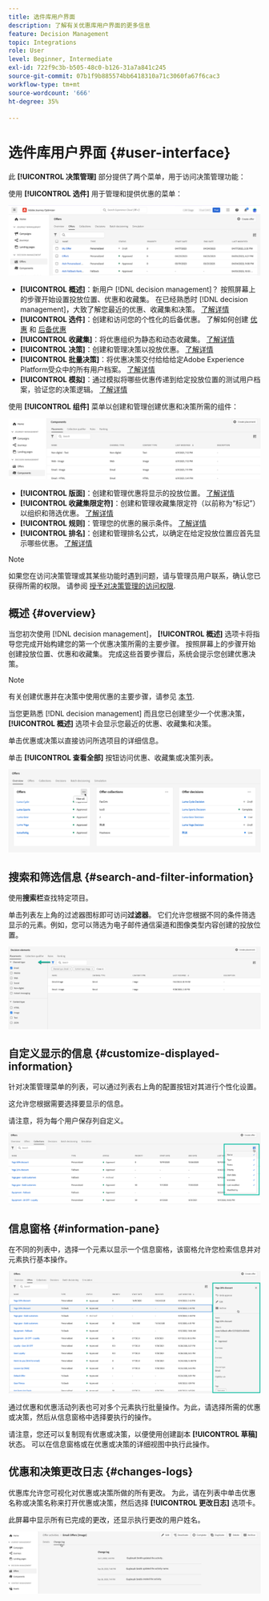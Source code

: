 ```yaml
---
title: 选件库用户界面
description: 了解有关优惠库用户界面的更多信息
feature: Decision Management
topic: Integrations
role: User
level: Beginner, Intermediate
exl-id: 722f9c3b-b505-48c0-b126-31a7a841c245
source-git-commit: 07b1f9b885574bb6418310a71c3060fa67f6cac3
workflow-type: tm+mt
source-wordcount: '666'
ht-degree: 35%

---
```


# 选件库用户界面 {#user-interface}

此 **[!UICONTROL 决策管理]** 部分提供了两个菜单，用于访问决策管理功能：

使用 **[!UICONTROL 选件]** 用于管理和提供优惠的菜单：


![](../assets/offers_menu.png)

* **[!UICONTROL 概述]**：新用户 [!DNL decision management]？ 按照屏幕上的步骤开始设置投放位置、优惠和收藏集。 在已经熟悉时 [!DNL decision management]，大致了解您最近的优惠、收藏集和决策。 [了解详情](#overview)
* **[!UICONTROL 选件]**：创建和访问您的个性化的后备优惠。 了解如何创建 [优惠](../offer-library/creating-personalized-offers.md) 和 [后备优惠](../offer-library/creating-fallback-offers.md)
* **[!UICONTROL 收藏集]**：将优惠组织为静态和动态收藏集。 [了解详情](../offer-library/creating-collections.md)
* **[!UICONTROL 决策]**：创建和管理决策以投放优惠。 [了解详情](../offer-activities/create-offer-activities.md)
* **[!UICONTROL 批量决策]**：将优惠决策交付给给给定Adobe Experience Platform受众中的所有用户档案。 [了解详情](../batch-delivery.md)
* **[!UICONTROL 模拟]**：通过模拟将哪些优惠传递到给定投放位置的测试用户档案，验证您的决策逻辑。 [了解详情](../offer-activities/simulation.md)

使用 **[!UICONTROL 组件]** 菜单以创建和管理创建优惠和决策所需的组件：

![](../assets/offer_activities.png)

* **[!UICONTROL 版面]**：创建和管理优惠将显示的投放位置。 [了解详情](../offer-library/creating-placements.md)
* **[!UICONTROL 收藏集限定符]**：创建和管理收藏集限定符（以前称为“标记”）以组织和筛选优惠。 [了解详情](../offer-library/creating-tags.md)
* **[!UICONTROL 规则]**：管理您的优惠的展示条件。 [了解详情](../offer-library/creating-decision-rules.md)
* **[!UICONTROL 排名]**：创建和管理排名公式，以确定在给定投放位置应首先显示哪些优惠。 [了解详情](../ranking/create-ranking-formulas.md)

>[!NOTE]
>
>如果您在访问决策管理或其某些功能时遇到问题，请与管理员用户联系，确认您已获得所需的权限。 请参阅 [授予对决策管理的访问权限](starting-offer-decisioning.md#granting-acess-to-decision-management).

## 概述 {#overview}

当您初次使用 [!DNL decision management]， **[!UICONTROL 概述]** 选项卡将指导您完成开始构建您的第一个优惠决策所需的主要步骤。 按照屏幕上的步骤开始创建投放位置、优惠和收藏集。 完成这些首要步骤后，系统会提示您创建优惠决策。

>[!NOTE]
>
>有关创建优惠并在决策中使用优惠的主要步骤，请参见 [本节](../offer-library/key-steps.md).

当您更熟悉 [!DNL decision management] 而且您已创建至少一个优惠决策， **[!UICONTROL 概述]** 选项卡会显示您最近的优惠、收藏集和决策。

单击优惠或决策以直接访问所选项目的详细信息。

单击 **[!UICONTROL 查看全部]** 按钮访问优惠、收藏集或决策列表。

![](../assets/overview_view-all.png)

## 搜索和筛选信息 {#search-and-filter-information}

使用&#x200B;**搜索栏**&#x200B;查找特定项目。

单击列表左上角的过滤器图标即可访问&#x200B;**过滤器**。 它们允许您根据不同的条件筛选显示的元素。例如，您可以筛选为电子邮件通信渠道和图像类型内容创建的投放位置。

![](../assets/filters.png)

## 自定义显示的信息 {#customize-displayed-information}

针对决策管理菜单的列表，可以通过列表右上角的配置按钮对其进行个性化设置。

这允许您根据需要选择要显示的信息。

请注意，将为每个用户保存列自定义。

![](../assets/columns.png)

## 信息窗格 {#information-pane}

在不同的列表中，选择一个元素以显示一个信息窗格，该窗格允许您检索信息并对元素执行基本操作。

![](../assets/information-pane.png)

通过优惠和优惠活动列表也可对多个元素执行批量操作。为此，请选择所需的优惠或决策，然后从信息窗格中选择要执行的操作。

请注意，您还可以复制现有优惠或决策，以便使用创建副本 **[!UICONTROL 草稿]** 状态。 可以在信息窗格或在优惠或决策的详细视图中执行此操作。

## 优惠和决策更改日志 {#changes-logs}

优惠库允许您可视化对优惠或决策所做的所有更改。 为此，请在列表中单击优惠名称或决策名称来打开优惠或决策，然后选择 **[!UICONTROL 更改日志]** 选项卡。

此屏幕中显示所有已完成的更改，还显示执行更改的用户姓名。

![](../assets/change-logs.png)
